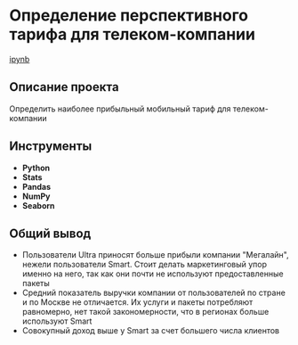 # Определение перспективного тарифа для телеком-компании

[ipynb](https://github.com/josephbaib/praktikum_da/blob/main/telecom/telecom_project.ipynb)

## Описание проекта

Определить наиболее прибыльный мобильный тариф для телеком-компании

## Инструменты ##

- **Python**
- **Stats**
- **Pandas**
- **NumPy**
- **Seaborn**

##

## Общий вывод

- Пользователи Ultra приносят больше прибыли компании "Мегалайн", нежели пользователи Smart. Стоит делать маркетинговый упор именно на него, так как они почти не используют предоставленные пакеты 
- Средний показатель выручки компании от пользователей по стране и по Москве не отличается. Их услуги и пакеты потребляют равномерно, нет такой закономерности, что в регионах больше используют Smart 
- Совокупный доход выше у Smart за счет большего числа клиентов